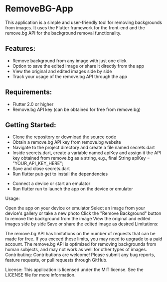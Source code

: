 # RemoveBG-App
This application is a simple and user-friendly tool for removing backgrounds from images. It uses the Flutter framework for the front-end and the remove.bg API for the background removal functionality.

## Features:

* Remove background from any image with just one click
* Option to save the edited image or share it directly from the app
* View the original and edited images side by side
* Track your usage of the remove.bg API through the app

## Requirements:

- Flutter 2.0 or higher
- Remove.bg API key (can be obtained for free from remove.bg)

## Getting Started:

- Clone the repository or download the source code
- Obtain a remove.bg API key from remove.bg website
- Navigate to the project directory and create a file named secrets.dart
- Inside secrets.dart, create a variable named apiKey and assign it the API key obtained from remove.bg as a string, e.g., final String apiKey = "YOUR_API_KEY_HERE";
- Save and close secrets.dart
- Run flutter pub get to install the dependencies
* Connect a device or start an emulator
* Run flutter run to launch the app on the device or emulator

Usage:

Open the app on your device or emulator
Select an image from your device's gallery or take a new photo
Click the "Remove Background" button to remove the background from the image
View the original and edited images side by side
Save or share the edited image as desired
Limitations:

The remove.bg API has limitations on the number of requests that can be made for free. If you exceed these limits, you may need to upgrade to a paid account.
The remove.bg API is optimized for removing backgrounds from human subjects, and may not work as well for other types of images.
Contributing:
Contributions are welcome! Please submit any bug reports, feature requests, or pull requests through GitHub.

License:
This application is licensed under the MIT license. See the LICENSE file for more information.
